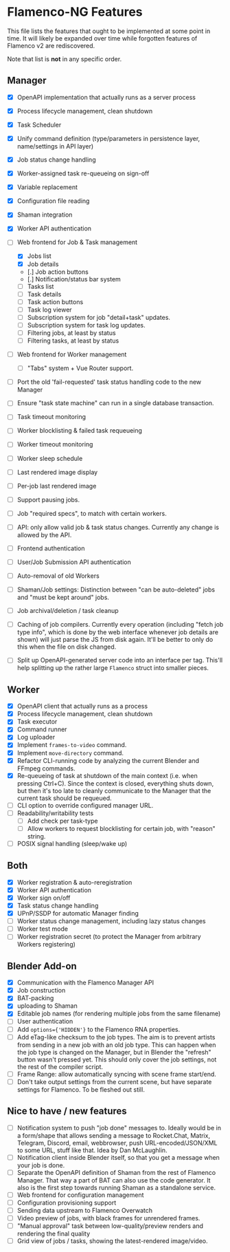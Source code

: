 # Flamenco-NG Features

This file lists the features that ought to be implemented at some point in time.
It will likely be expanded over time while forgotten features of Flamenco v2 are
rediscovered.

Note that list is **not** in any specific order.

## Manager

- [x] OpenAPI implementation that actually runs as a server process
- [x] Process lifecycle management, clean shutdown
- [x] Task Scheduler
- [x] Unify command definition (type/parameters in persistence layer, name/settings in API layer)
- [x] Job status change handling
- [x] Worker-assigned task re-queueing on sign-off
- [x] Variable replacement
- [x] Configuration file reading
- [x] Shaman integration
- [x] Worker API authentication
- [ ] Web frontend for Job & Task management
  - [x] Jobs list
  - [x] Job details
  - [.] Job action buttons
  - [.] Notification/status bar system
  - [ ] Tasks list
  - [ ] Task details
  - [ ] Task action buttons
  - [ ] Task log viewer
  - [ ] Subscription system for job "detail+task" updates.
  - [ ] Subscription system for task log updates.
  - [ ] Filtering jobs, at least by status
  - [ ] Filtering tasks, at least by status
- [ ] Web frontend for Worker management
  - [ ] "Tabs" system + Vue Router support.
- [ ] Port the old 'fail-requested' task status handling code to the new Manager
- [ ] Ensure "task state machine" can run in a single database transaction.
- [ ] Task timeout monitoring
- [ ] Worker blocklisting & failed task requeueing
- [ ] Worker timeout monitoring
- [ ] Worker sleep schedule
- [ ] Last rendered image display
- [ ] Per-job last rendered image
- [ ] Support pausing jobs.
- [ ] Job "required specs", to match with certain workers.
- [ ] API: only allow valid job & task status changes. Currently any change is allowed by the API.
- [ ] Frontend authentication
- [ ] User/Job Submission API authentication
- [ ] Auto-removal of old Workers
- [ ] Shaman/Job settings: Distinction between "can be auto-deleted" jobs and "must be kept around" jobs.
- [ ] Job archival/deletion / task cleanup
- [ ] Caching of job compilers. Currently every operation (including "fetch job
  type info", which is done by the web interface whenever job details are shown)
  will just parse the JS from disk again. It'll be better to only do this when
  the file on disk changed.
- [ ] Split up OpenAPI-generated server code into an interface per tag. This'll help splitting up the rather large `Flamenco` struct into smaller pieces.


## Worker

- [x] OpenAPI client that actually runs as a process
- [x] Process lifecycle management, clean shutdown
- [x] Task executor
- [x] Command runner
- [x] Log uploader
- [x] Implement `frames-to-video` command.
- [x] Implement `move-directory` command.
- [x] Refactor CLI-running code by analyzing the current Blender and FFmpeg commands.
- [x] Re-queueing of task at shutdown of the main context (i.e. when pressing Ctrl+C). Since the context is closed, everything shuts down, but then it's too late to cleanly communicate to the Manager that the current task should be requeued.
- [ ] CLI option to override configured manager URL.
- [ ] Readability/writability tests
  - [ ] Add check per task-type
  - [ ] Allow workers to request blocklisting for certain job, with "reason" string.
- [ ] POSIX signal handling (sleep/wake up)

## Both

- [x] Worker registration & auto-reregistration
- [x] Worker API authentication
- [x] Worker sign on/off
- [x] Task status change handling
- [x] UPnP/SSDP for automatic Manager finding
- [ ] Worker status change management, including lazy status changes
- [ ] Worker test mode
- [ ] Worker registration secret (to protect the Manager from arbitrary Workers registering)

## Blender Add-on

- [x] Communication with the Flamenco Manager API
- [x] Job construction
- [x] BAT-packing
- [x] uploading to Shaman
- [x] Editable job names (for rendering multiple jobs from the same filename)
- [ ] User authentication
- [ ] Add `options={'HIDDEN'}` to the Flamenco RNA properties.
- [ ] Add eTag-like checksum to the job types. The aim is to prevent artists from sending in a new job with an old job type. This can happen when the job type is changed on the Manager, but in Blender the "refresh" button wasn't pressed yet. This should only cover the job settings, not the rest of the compiler script.
- [ ] Frame Range: allow automatically syncing with scene frame start/end.
- [ ] Don't take output settings from the current scene, but have separate settings for Flamenco. To be fleshed out still.

## Nice to have / new features

- [ ] Notification system to push "job done" messages to. Ideally would be in a form/shape that allows sending a message to Rocket.Chat, Matrix, Telegram, Discord, email, webbrowser, push URL-encoded/JSON/XML to some URL, stuff like that. Idea by Dan McLaughlin.
- [ ] Notification client inside Blender itself, so that you get a message when your job is done.
- [ ] Separate the OpenAPI definition of Shaman from the rest of Flamenco Manager. That way a part of BAT can also use the code generator. It also is the first step towards running Shaman as a standalone service.
- [ ] Web frontend for configuration management
- [ ] Configuration provisioning support
- [ ] Sending data upstream to Flamenco Overwatch
- [ ] Video preview of jobs, with black frames for unrendered frames.
- [ ] "Manual approval" task between low-quality/preview renders and rendering the final quality
- [ ] Grid view of jobs / tasks, showing the latest-rendered image/video.
